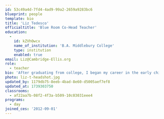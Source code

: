```yaml
---
id: 53c49a4d-7fd4-4ad9-99a2-2659a9283bc6
blueprint: people
template: bio
title: 'Liz Tedesco'
officialtitle: 'Blue Room Co-Head Teacher'
education:
  -
    id: kZVhOwcx
    name_of_institution: 'B.A. Middlebury College'
    type: institution
    enabled: true
email: Liz@Cambridge-Ellis.org
role:
  - teacher
bio: 'After graduating from college, I began my career in the early childhood field by spending two years working as an AmeriCorps volunteer in the Addison County Child Care Services Office in Vermont. Since then, I have happily spent the last twenty plus years teaching in toddler and preschool classrooms in Vermont, Colorado, and Massachusetts. I began teaching at CES in 2012, and I feel very fortunate to be working with the children and families we serve in our incredible community. In my spare time, I love to read, spend time outside, and go on adventures both near and far (especially to Argentina where I lived for two years).'
photo: liz-t-headshot.jpg
updated_by: 1179db75-8eeb-4bad-8e60-d5005aef7ef8
updated_at: 1739303750
classrooms:
  - af22aa7b-08f2-4f3a-b509-10c03031eee4
programs:
  - day
joined_ces: '2012-09-01'
---
```

